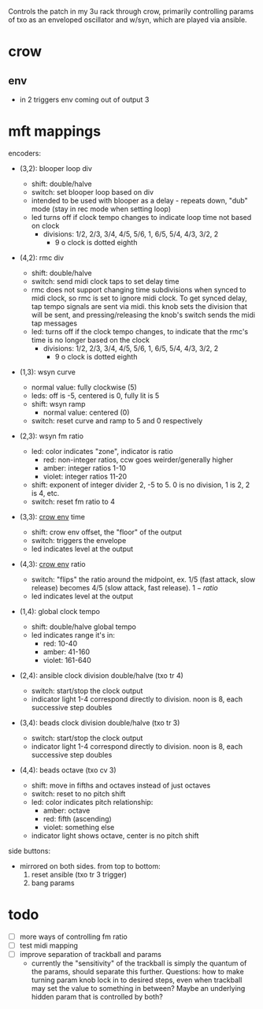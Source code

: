Controls the patch in my 3u rack through crow, primarily controlling params of txo as an enveloped oscillator and w/syn, which are played via ansible.

# crow
## env
- in 2 triggers env coming out of output 3 

# mft mappings
encoders:
- (3,2): blooper loop div
  - shift: double/halve
  - switch: set blooper loop based on div
  - intended to be used with blooper as a delay - repeats down, "dub" mode (stay in rec mode when setting loop)
  - led turns off if clock tempo changes to indicate loop time not based on clock
    - divisions: 1/2, 2/3, 3/4, 4/5, 5/6, 1, 6/5, 5/4, 4/3, 3/2, 2
      - 9 o clock is dotted eighth
- (4,2): rmc div
  - shift: double/halve
  - switch: send midi clock taps to set delay time
  - rmc does not support changing time subdivisions when synced to midi clock, so rmc is set to ignore midi clock. To get synced delay, tap tempo signals are sent via midi. this knob sets the division that will be sent, and pressing/releasing the knob's switch sends the midi tap messages
  - led: turns off if the clock tempo changes, to indicate that the rmc's time is no longer based on the clock
    - divisions: 1/2, 2/3, 3/4, 4/5, 5/6, 1, 6/5, 5/4, 4/3, 3/2, 2
      - 9 o clock is dotted eighth

- (1,3): wsyn curve
  - normal value: fully clockwise (5)
  - leds: off is -5, centered is 0, fully lit is 5
  - shift: wsyn ramp
    - normal value: centered (0)
  - switch: reset curve and ramp to 5 and 0 respectively
- (2,3): wsyn fm ratio
  - led: color indicates "zone", indicator is ratio
    - red: non-integer ratios, ccw goes weirder/generally higher
    - amber: integer ratios 1-10
    - violet: integer ratios 11-20
  - shift: exponent of integer divider 2, -5 to 5. 0 is no division, 1 is 2, 2 is 4, etc.
  - switch: reset fm ratio to 4
- (3,3): [crow env](#env) time
  - shift: crow env offset, the "floor" of the output
  - switch: triggers the envelope
  - led indicates level at the output
- (4,3): [crow env](#env) ratio
  - switch: "flips" the ratio around the midpoint, ex. 1/5 (fast attack, slow release) becomes 4/5 (slow attack, fast release). $1-ratio$
  - led indicates level at the output
- (1,4): global clock tempo
  - shift: double/halve global tempo
  - led indicates range it's in:
    - red: 10-40
    - amber: 41-160
    - violet: 161-640
- (2,4): ansible clock division double/halve (txo tr 4)
  - switch: start/stop the clock output
  - indicator light 1-4 correspond directly to division. noon is 8, each successive step doubles
- (3,4): beads clock division double/halve (txo tr 3)
  - switch: start/stop the clock output
  - indicator light 1-4 correspond directly to division. noon is 8, each successive step doubles
- (4,4): beads octave (txo cv 3)
  - shift: move in fifths and octaves instead of just octaves
  - switch: reset to no pitch shift
  - led: color indicates pitch relationship:
    - amber: octave
    - red: fifth (ascending)
    - violet: something else
  - indicator light shows octave, center is no pitch shift

side buttons:
- mirrored on both sides. from top to bottom:
  1. reset ansible (txo tr 3 trigger)
  2. bang params 

# todo
- [ ] more ways of controlling fm ratio
- [ ] test midi mapping
- [ ] improve separation of trackball and params
    - currently the "sensitivity" of the trackball is simply the quantum of the params, should separate this further. Questions: how to make turning param knob lock in to desired steps, even when trackball may set the value to something in between? Maybe an underlying hidden param that is controlled by both?
